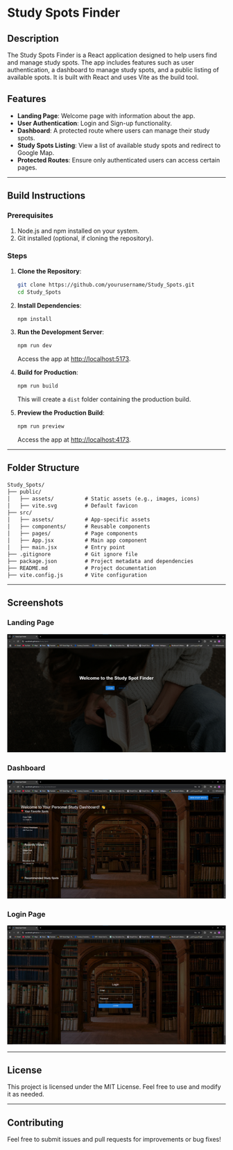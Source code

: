 # Study Spots Finder

## Description
The Study Spots Finder is a React application designed to help users find and manage study spots. The app includes features such as user authentication, a dashboard to manage study spots, and a public listing of available spots. It is built with React and uses Vite as the build tool.

## Features
- **Landing Page**: Welcome page with information about the app.
- **User Authentication**: Login and Sign-up functionality.
- **Dashboard**: A protected route where users can manage their study spots.
- **Study Spots Listing**: View a list of available study spots and redirect to Google Map.
- **Protected Routes**: Ensure only authenticated users can access certain pages.

---

## Build Instructions

### Prerequisites
1. Node.js and npm installed on your system.
2. Git installed (optional, if cloning the repository).

### Steps

1. **Clone the Repository**:
   ```bash
   git clone https://github.com/yourusername/Study_Spots.git
   cd Study_Spots
   ```

2. **Install Dependencies**:
   ```bash
   npm install
   ```

3. **Run the Development Server**:
   ```bash
   npm run dev
   ```
   Access the app at [http://localhost:5173](http://localhost:5173).

4. **Build for Production**:
   ```bash
   npm run build
   ```
   This will create a `dist` folder containing the production build.

5. **Preview the Production Build**:
   ```bash
   npm run preview
   ```
   Access the app at [http://localhost:4173](http://localhost:4173).

---

## Folder Structure
```
Study_Spots/
├── public/
│   ├── assets/          # Static assets (e.g., images, icons)
│   ├── vite.svg         # Default favicon
├── src/
│   ├── assets/          # App-specific assets
│   ├── components/      # Reusable components
│   ├── pages/           # Page components
│   ├── App.jsx          # Main app component
│   ├── main.jsx         # Entry point
├── .gitignore           # Git ignore file
├── package.json         # Project metadata and dependencies
├── README.md            # Project documentation
├── vite.config.js       # Vite configuration
```

---

## Screenshots

### Landing Page
![Landing Page](public/assets/landing-page.png)

### Dashboard
![Dashboard](public/assets/dashboard.png)

### Login Page
![Login Page](public/assets/login-page.png)

---

## License
This project is licensed under the MIT License. Feel free to use and modify it as needed.

---

## Contributing
Feel free to submit issues and pull requests for improvements or bug fixes!

